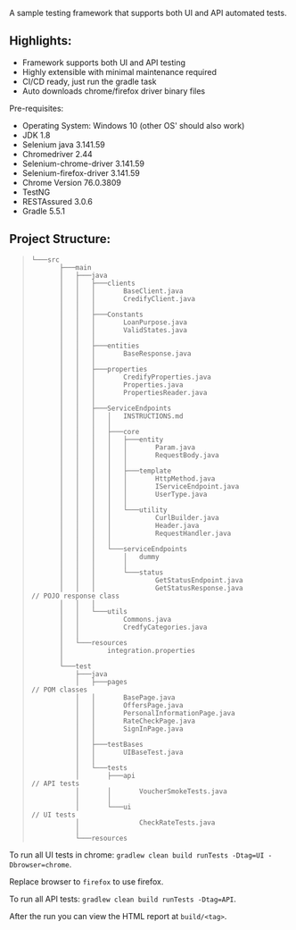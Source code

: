 ﻿A sample testing framework that supports both UI and API automated tests. 

Highlights:
 - 
 - Framework supports both UI and API testing
 - Highly extensible with minimal maintenance required
 - CI/CD ready, just run the gradle task
 - Auto downloads chrome/firefox driver binary files

Pre-requisites:

 - Operating System: Windows 10 (other OS' should also work)
 - JDK 1.8 
 - Selenium java 3.141.59
 - Chromedriver 2.44 
 - Selenium-chrome-driver 3.141.59 
  - Selenium-firefox-driver 3.141.59 
  - Chrome Version 76.0.3809 
  - TestNG
  - RESTAssured 3.0.6
   - Gradle 5.5.1

 
 Project Structure:
   -

>     └───src
>            ├───main
>            │   ├───java
>            │   │   ├───clients
>            │   │   │       BaseClient.java
>            │   │   │       CredifyClient.java
>            │   │   │
>            │   │   ├───Constants
>            │   │   │       LoanPurpose.java
>            │   │   │       ValidStates.java
>            │   │   │
>            │   │   ├───entities
>            │   │   │       BaseResponse.java
>            │   │   │
>            │   │   ├───properties
>            │   │   │       CredifyProperties.java
>            │   │   │       Properties.java
>            │   │   │       PropertiesReader.java
>            │   │   │
>            │   │   ├───ServiceEndpoints
>            │   │   │   │   INSTRUCTIONS.md
>            │   │   │   │
>            │   │   │   ├───core
>            │   │   │   │   ├───entity
>            │   │   │   │   │       Param.java
>            │   │   │   │   │       RequestBody.java
>            │   │   │   │   │
>            │   │   │   │   ├───template
>            │   │   │   │   │       HttpMethod.java
>            │   │   │   │   │       IServiceEndpoint.java
>            │   │   │   │   │       UserType.java
>            │   │   │   │   │
>            │   │   │   │   └───utility
>            │   │   │   │           CurlBuilder.java
>            │   │   │   │           Header.java
>            │   │   │   │           RequestHandler.java
>            │   │   │   │
>            │   │   │   └───serviceEndpoints
>            │   │   │       │   dummy
>            │   │   │       │
>            │   │   │       └───status
>            │   │   │               GetStatusEndpoint.java
>            │   │   │               GetStatusResponse.java                         // POJO response class
>            │   │   │
>            │   │   └───utils
>            │   │           Commons.java
>            │   │           CredfyCategories.java
>            │   │
>            │   └───resources
>            │           integration.properties
>            │
>            └───test
>                ├───java
>                │   ├───pages                                         // POM classes
>                │   │       BasePage.java
>                │   │       OffersPage.java
>                │   │       PersonalInformationPage.java
>                │   │       RateCheckPage.java
>                │   │       SignInPage.java
>                │   │
>                │   ├───testBases
>                │   │       UIBaseTest.java
>                │   │
>                │   └───tests
>                │       ├───api                                          // API tests
>                │       │       VoucherSmokeTests.java
>                │       │
>                │       └───ui                                            // UI tests
>                │               CheckRateTests.java
>                │
>                └───resources

To run all UI tests in chrome: `gradlew clean build runTests -Dtag=UI -Dbrowser=chrome`.

Replace browser to `firefox` to use firefox.

To run all API tests: `gradlew clean build runTests -Dtag=API`.


After the run you can view the HTML report at `build/<tag>`.
